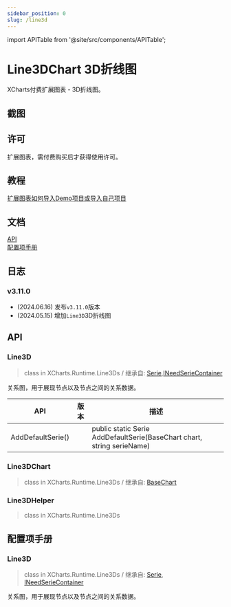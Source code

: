 ```yaml
---
sidebar_position: 0
slug: /line3d
---
```

import APITable from '@site/src/components/APITable';

# Line3DChart 3D折线图

XCharts付费扩展图表 - 3D折线图。

## 截图

## 许可

扩展图表，需付费购买后才获得使用许可。

## 教程

[扩展图表如何导入Demo项目或导入自己项目](https://github.com/XCharts-Team/XCharts-Demo)

## 文档

[API](#api)  
[配置项手册](#配置项手册)  

## 日志

### v3.11.0

* (2024.06.16) 发布`v3.11.0`版本
* (2024.05.15) 增加`Line3D`3D折线图

## API

### Line3D

> class in XCharts.Runtime.Line3Ds / 继承自: [Serie](https://xcharts-team.github.io/docs/api#serie),[INeedSerieContainer](https://xcharts-team.github.io/docs/api#ineedseriecontainer)

关系图，用于展现节点以及节点之间的关系数据。

|API|版本|描述|
|--|--|--|
|AddDefaultSerie()||public static Serie AddDefaultSerie(BaseChart chart, string serieName)|

### Line3DChart

> class in XCharts.Runtime.Line3Ds / 继承自: [BaseChart](https://xcharts-team.github.io/docs/api#basechart)


### Line3DHelper

> class in XCharts.Runtime.Line3Ds


## 配置项手册

### Line3D

> class in XCharts.Runtime.Line3Ds / 继承自: [Serie](https://xcharts-team.github.io/docs/configuration#serie), [INeedSerieContainer](https://xcharts-team.github.io/docs/configuration#ineedseriecontainer)

关系图，用于展现节点以及节点之间的关系数据。

